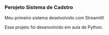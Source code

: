 ### Perojeto Sistema de Cadstro

Meu primeiro sistema deselvolvido com Streamlit!

Esse projeto foi desenvolvido em aula de Python. 
